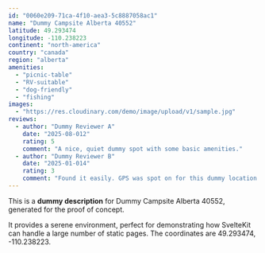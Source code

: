 ```yaml
---
id: "0060e209-71ca-4f10-aea3-5c8887058ac1"
name: "Dummy Campsite Alberta 40552"
latitude: 49.293474
longitude: -110.238223
continent: "north-america"
country: "canada"
region: "alberta"
amenities:
  - "picnic-table"
  - "RV-suitable"
  - "dog-friendly"
  - "fishing"
images:
  - "https://res.cloudinary.com/demo/image/upload/v1/sample.jpg"
reviews:
  - author: "Dummy Reviewer A"
    date: "2025-08-012"
    rating: 5
    comment: "A nice, quiet dummy spot with some basic amenities."
  - author: "Dummy Reviewer B"
    date: "2025-01-014"
    rating: 3
    comment: "Found it easily. GPS was spot on for this dummy location."
---
```


This is a **dummy description** for Dummy Campsite Alberta 40552, generated for the proof of concept.

It provides a serene environment, perfect for demonstrating how SvelteKit can handle a large number of static pages. The coordinates are 49.293474, -110.238223.
